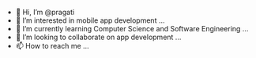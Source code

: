 - 👋 Hi, I’m @pragati
- 👀 I’m interested in mobile app development ...
- 🌱 I’m currently learning Computer Science and Software Engineering ...
- 💞️ I’m looking to collaborate on app development ...
- 📫 How to reach me ...

<!---
pragatidode/pragatidode is a ✨ special ✨ repository because its `README.md` (this file) appears on your GitHub profile.
You can click the Preview link to take a look at your changes.
--->
